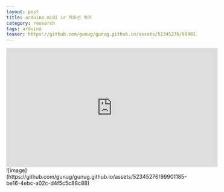 ```yaml
---
layout: post
title: arduino midi ir 적외선 악기
category: research
tags: arduino
teaser: https://github.com/gunug/gunug.github.io/assets/52345276/99901185-be16-4ebc-a02c-d4f5c5c88c88
---
```



<iframe width="560" height="315" src="https://www.youtube.com/embed/bStby-GHoPQ?si=d0QYd4YxIqwrZD11" title="YouTube video player" frameborder="0" allow="accelerometer; autoplay; clipboard-write; encrypted-media; gyroscope; picture-in-picture; web-share" allowfullscreen></iframe>
![image](https://github.com/gunug/gunug.github.io/assets/52345276/99901185-be16-4ebc-a02c-d4f5c5c88c88)
